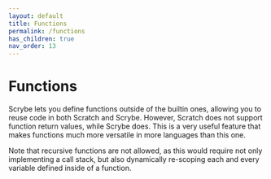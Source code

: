 ```yaml
---
layout: default
title: Functions
permalink: /functions
has_children: true
nav_order: 13
---
```


# Functions

Scrybe lets you define functions outside of the builtin ones, allowing you to reuse code in both Scratch and Scrybe. However, Scratch does not support function return values, while Scrybe does. This is a very useful feature that makes functions much more versatile in more languages than this one.

Note that recursive functions are not allowed, as this would require not only implementing a call stack, but also dynamically re-scoping each and every variable defined inside of a function.
